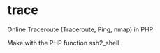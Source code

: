 trace
=====

Online Traceroute (Traceroute, Ping, nmap) in PHP

Make with the PHP function  ssh2_shell
.
